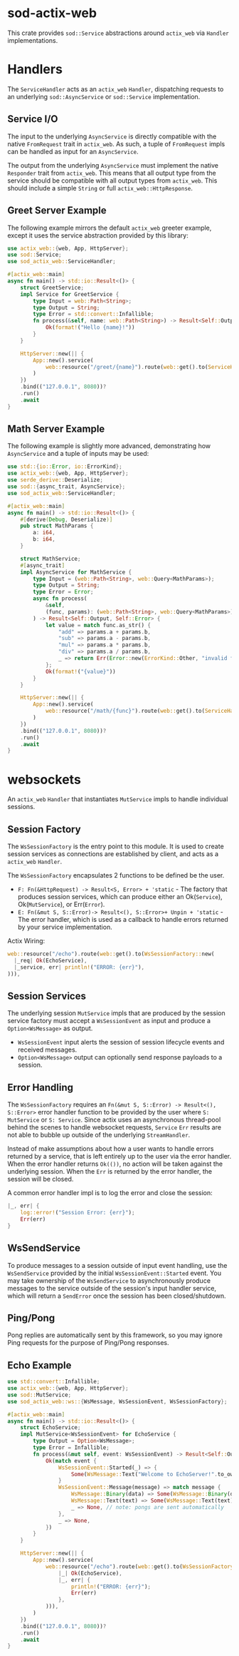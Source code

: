 # sod-actix-web

This crate provides `sod::Service` abstractions around `actix_web` via `Handler` implementations.

# Handlers

The `ServiceHandler` acts as an `actix_web` `Handler`, dispatching requests to an underlying
`sod::AsyncService` or `sod::Service` implementation.

## Service I/O

The input to the underlying `AsyncService` is directly compatible with the native `FromRequest` trait
in `actix_web`. As such, a tuple of `FromRequest` impls can be handled as input for an `AsyncService`.

The output from the underlying `AsyncService` must implement the native `Responder` trait from `actix_web`.
This means that all output type from the service should be compatible with all output types from `actix_web`.
This should include a simple `String` or full `actix_web::HttpResponse`.

## Greet Server Example

The following example mirrors the default `actix_web` greeter example, except it uses the service abstraction
provided by this library:

```rust
use actix_web::{web, App, HttpServer};
use sod::Service;
use sod_actix_web::ServiceHandler;

#[actix_web::main]
async fn main() -> std::io::Result<()> {
    struct GreetService;
    impl Service for GreetService {
        type Input = web::Path<String>;
        type Output = String;
        type Error = std::convert::Infallible;
        fn process(&self, name: web::Path<String>) -> Result<Self::Output, Self::Error> {
            Ok(format!("Hello {name}!"))
        }
    }

    HttpServer::new(|| {
        App::new().service(
            web::resource("/greet/{name}").route(web::get().to(ServiceHandler::new(GreetService.into_async()))),
        )
    })
    .bind(("127.0.0.1", 8080))?
    .run()
    .await
}
```

## Math Server Example

The following example is slightly more advanced, demonstrating how `AsyncService` and a tuple of inputs may be used:

```rust
use std::{io::Error, io::ErrorKind};
use actix_web::{web, App, HttpServer};
use serde_derive::Deserialize;
use sod::{async_trait, AsyncService};
use sod_actix_web::ServiceHandler;

#[actix_web::main]
async fn main() -> std::io::Result<()> {
    #[derive(Debug, Deserialize)]
    pub struct MathParams {
        a: i64,
        b: i64,
    }

    struct MathService;
    #[async_trait]
    impl AsyncService for MathService {
        type Input = (web::Path<String>, web::Query<MathParams>);
        type Output = String;
        type Error = Error;
        async fn process(
            &self,
            (func, params): (web::Path<String>, web::Query<MathParams>),
        ) -> Result<Self::Output, Self::Error> {
            let value = match func.as_str() {
                "add" => params.a + params.b,
                "sub" => params.a - params.b,
                "mul" => params.a * params.b,
                "div" => params.a / params.b,
                _ => return Err(Error::new(ErrorKind::Other, "invalid func")),
            };
            Ok(format!("{value}"))
        }
    }

    HttpServer::new(|| {
        App::new().service(
            web::resource("/math/{func}").route(web::get().to(ServiceHandler::new(MathService))),
        )
    })
    .bind(("127.0.0.1", 8080))?
    .run()
    .await
}
```

# websockets

An `actix_web` `Handler` that instantiates `MutService` impls to handle individual sessions.

## Session Factory

The `WsSessionFactory` is the entry point to this module. It is used to create session services
as connections are established by client, and acts as a `actix_web` `Handler`.

The `WsSessionFactory` encapsulates 2 functions to be defined be the user.

- `F: Fn(&HttpRequest) -> Result<S, Error> + 'static` - The factory that produces session services,
  which can produce either an Ok(`Service`), Ok(`MutService`), or Err(`Error`).
- `E: Fn(&mut S, S::Error)-> Result<(), S::Error>+ Unpin + 'static` - The error handler, which
  is used as a callback to handle errors returned by your service implementation.

Actix Wiring:

```rust
web::resource("/echo").route(web::get().to(WsSessionFactory::new(
  |_req| Ok(EchoService),
  |_service, err| println!("ERROR: {err}"),
))),
```

## Session Services

The underlying session `MutService` impls that are produced by the session service factory
must accept a `WsSessionEvent` as input and produce a `Option<WsMessage>` as output.

- `WsSessionEvent` input alerts the session of session lifecycle events and received messages.
- `Option<WsMessage>` output can optionally send response payloads to a session.

## Error Handling

The `WsSessionFactory` requires an `Fn(&mut S, S::Error) -> Result<(), S::Error>` error handler
function to be provided by the user where `S: MutService` or `S: Service`. Since actix uses an
asynchronous thread-pool behind the scenes to handle websocket requests, `Service` `Err` results
are not able to bubble up outside of the underlying `StreamHandler`.

Instead of make assumptions about how a user wants to handle errors returned by a service, that is
left entirely up to the user via the error handler. When the error handler returns `Ok(())`, no action
will be taken against the underlying session. When the `Err` is returned by the error handler, the
session will be closed.

A common error handler impl is to log the error and close the session:

```rust
|_, err| {
    log::error!("Session Error: {err}");
    Err(err)
}
```

## WsSendService

To produce messages to a session outside of input event handling, use the `WsSendService`
provided by the initial `WsSessionEvent::Started` event. You may take ownership of the
`WsSendService` to asynchronously produce messages to the service outside of the session's
input handler service, which will return a `SendError` once the session has been closed/shutdown.

## Ping/Pong

Pong replies are automatically sent by this framework, so you may ignore Ping requests for the
purpose of Ping/Pong responses.

## Echo Example

```rust
use std::convert::Infallible;
use actix_web::{web, App, HttpServer};
use sod::MutService;
use sod_actix_web::ws::{WsMessage, WsSessionEvent, WsSessionFactory};

#[actix_web::main]
async fn main() -> std::io::Result<()> {
    struct EchoService;
    impl MutService<WsSessionEvent> for EchoService {
        type Output = Option<WsMessage>;
        type Error = Infallible;
        fn process(&mut self, event: WsSessionEvent) -> Result<Self::Output, Self::Error> {
            Ok(match event {
                WsSessionEvent::Started(_) => {
                    Some(WsMessage::Text("Welcome to EchoServer!".to_owned()))
                }
                WsSessionEvent::Message(message) => match message {
                    WsMessage::Binary(data) => Some(WsMessage::Binary(data)),
                    WsMessage::Text(text) => Some(WsMessage::Text(text)),
                    _ => None, // note: pongs are sent automatically
                },
                _ => None,
            })
        }
    }

    HttpServer::new(|| {
        App::new().service(
            web::resource("/echo").route(web::get().to(WsSessionFactory::new(
                |_| Ok(EchoService),
                |_, err| {
                    println!("ERROR: {err}");
                    Err(err)
                },
            ))),
        )
    })
    .bind(("127.0.0.1", 8080))?
    .run()
    .await
}
```
